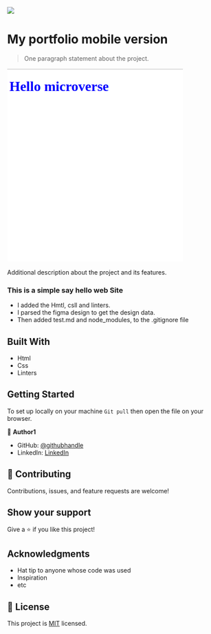 ![](https://img.shields.io/badge/Microverse-blueviolet)

# My portfolio mobile version

> One paragraph statement about the project.

![screenshot](images/screen-16.png)

Additional description about the project and its features.
### This is a simple say hello web Site
 - I added the Hmtl, csll and linters.
 - I parsed the figma design to get the design data.
 - Then added test.md and node_modules, to the .gitignore file

## Built With

- Html
- Css
- Linters


## Getting Started

To set up locally on your machine `Git pull` then open the file on your browser.





👤 **Author1**

- GitHub: [@githubhandle](https://github.com/gabrielcoder247)
- LinkedIn: [LinkedIn](https://www.linkedin.com/in/gabriel-nwachukwu-209613173/)

## 🤝 Contributing

Contributions, issues, and feature requests are welcome!

## Show your support

Give a ⭐️ if you like this project!

## Acknowledgments

- Hat tip to anyone whose code was used
- Inspiration
- etc

## 📝 License

This project is [MIT](MIT.md) licensed.
